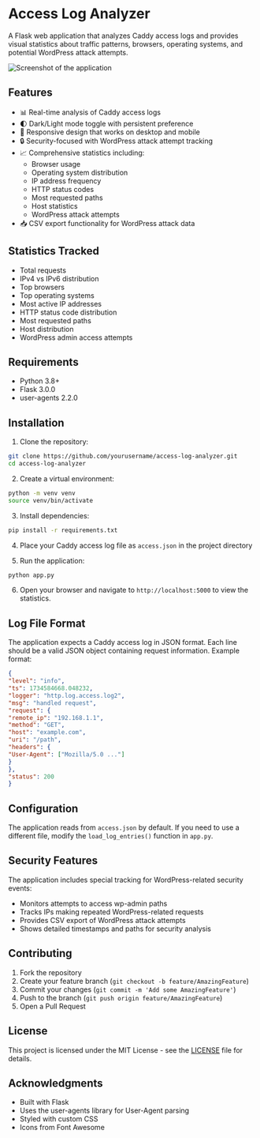 # Access Log Analyzer

A Flask web application that analyzes Caddy access logs and provides visual statistics about traffic patterns, browsers, operating systems, and potential WordPress attack attempts.

![Screenshot of the application](screenshot.png)

## Features

- 📊 Real-time analysis of Caddy access logs
- 🌓 Dark/Light mode toggle with persistent preference
- 📱 Responsive design that works on desktop and mobile
- 🔒 Security-focused with WordPress attack attempt tracking
- 📈 Comprehensive statistics including:
  - Browser usage
  - Operating system distribution
  - IP address frequency
  - HTTP status codes
  - Most requested paths
  - Host statistics
  - WordPress attack attempts
- 📥 CSV export functionality for WordPress attack data

## Statistics Tracked

- Total requests
- IPv4 vs IPv6 distribution
- Top browsers
- Top operating systems
- Most active IP addresses
- HTTP status code distribution
- Most requested paths
- Host distribution
- WordPress admin access attempts

## Requirements

- Python 3.8+
- Flask 3.0.0
- user-agents 2.2.0

## Installation

1. Clone the repository: 

```bash
git clone https://github.com/yourusername/access-log-analyzer.git
cd access-log-analyzer
```

2. Create a virtual environment:

```bash
python -m venv venv
source venv/bin/activate
```

3. Install dependencies:

```bash
pip install -r requirements.txt
```

4. Place your Caddy access log file as `access.json` in the project directory

5. Run the application:

```bash
python app.py
```

6. Open your browser and navigate to `http://localhost:5000` to view the statistics.

## Log File Format

The application expects a Caddy access log in JSON format. Each line should be a valid JSON object containing request information. Example format:

```json
{
"level": "info",
"ts": 1734584668.048232,
"logger": "http.log.access.log2",
"msg": "handled request",
"request": {
"remote_ip": "192.168.1.1",
"method": "GET",
"host": "example.com",
"uri": "/path",
"headers": {
"User-Agent": ["Mozilla/5.0 ..."]
}
},
"status": 200
}
```

## Configuration

The application reads from `access.json` by default. If you need to use a different file, modify the `load_log_entries()` function in `app.py`.

## Security Features

The application includes special tracking for WordPress-related security events:
- Monitors attempts to access wp-admin paths
- Tracks IPs making repeated WordPress-related requests
- Provides CSV export of WordPress attack attempts
- Shows detailed timestamps and paths for security analysis

## Contributing

1. Fork the repository
2. Create your feature branch (`git checkout -b feature/AmazingFeature`)
3. Commit your changes (`git commit -m 'Add some AmazingFeature'`)
4. Push to the branch (`git push origin feature/AmazingFeature`)
5. Open a Pull Request

## License

This project is licensed under the MIT License - see the [LICENSE](LICENSE) file for details.

## Acknowledgments

- Built with Flask
- Uses the user-agents library for User-Agent parsing
- Styled with custom CSS
- Icons from Font Awesome
